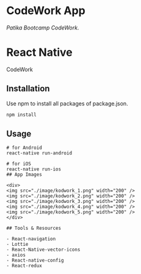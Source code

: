 # CodeWork App

_Patika Bootcamp CodeWork._

# React Native

CodeWork

## Installation

Use npm to install all packages of package.json.

```bash
npm install
```

## Usage

```
# for Android
react-native run-android
```

```
# for iOS
react-native run-ios
## App Images

<div>
<img src="./image/kodwork_1.png" width="200" />
<img src="./image/kodwork_2.png" width="200" />
<img src="./image/kodwork_3.png" width="200" />
<img src="./image/kodwork_4.png" width="200" />
<img src="./image/kodwork_5.png" width="200" />
</div>

## Tools & Resources

- React-navigation
- Lottie
- React-Native-vector-icons
- axios
- React-native-config
- React-redux
```
